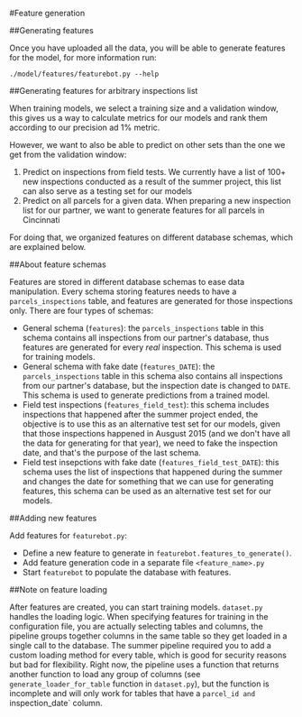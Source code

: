 #Feature generation

##Generating features

Once you have uploaded all the data, you will be able to generate features for the model, for more information run:

`./model/features/featurebot.py --help`

##Generating features for arbitrary inspections list

When training models, we select a training size and a validation window, this gives us a way to calculate metrics for our models and rank them according to our precision ad 1% metric.

However, we want to also be able to predict on other sets than the one we get from the validation window:

1. Predict on inspections from field tests. We currently have a list of 100+ new inspections conducted as a result of the summer project, this list can also serve as a testing set for our models
2. Predict on all parcels for a given data. When preparing a new inspection list for our partner, we want to generate features for all parcels in Cincinnati

For doing that, we organized features on different database schemas, which are explained below.

##About feature schemas

Features are stored in different database schemas to ease data manipulation. Every schema storing features needs to have a `parcels_inspections` table, and features are generated for those inspections only. There are four types of schemas:

* General schema (`features`): the `parcels_inspections` table in this schema contains all inspections from our partner's database, thus features are generated for every *real* inspection. This schema is used for training models.
* General schema with fake date (`features_DATE`): the `parcels_inspections` table in this schema also contains all inspections from our partner's database, but the inspection date is changed to `DATE`. This schema is used to generate predictions from a trained model.
* Field test inspections (`features_field_test`): this schema includes inspections that happened after the summer project ended, the objective is to use this as an alternative test set for our models, given that those inspections happened in Ausgust 2015 (and we don't have all the data for generating for that year), we need to fake the inspection date, and that's the purpose of the last schema.
* Field test insepctions with fake date (`features_field_test_DATE`): this schema uses the list of inspections that happened during the summer and changes the date for something that we can use for generating features, this schema can be used as an alternative test set for our models.

##Adding new features

Add features for `featurebot.py`:

*  Define a new feature to generate in `featurebot.features_to_generate()`. 
*  Add feature generation code in a separate file `<feature_name>.py`
*  Start `featurebot` to populate the database with features.


##Note on feature loading

After features are created, you can start training models. `dataset.py` handles the loading logic. When specifying features for training in the configuration file, you are actually selecting tables and columns, the pipeline groups together columns in the same table so they get loaded in a single call to the database. The summer pipeline required you to add a custom loading method for every table, which is good for security reasons but bad for flexibility. Right now, the pipeline uses a function that returns another function to load any group of columns (see `generate_loader_for_table` function in `dataset.py`), but the function is incomplete and will only work for tables that have a `parcel_id and `inspection_date` column.
